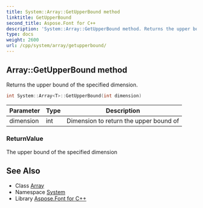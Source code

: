 ```yaml
---
title: System::Array::GetUpperBound method
linktitle: GetUpperBound
second_title: Aspose.Font for C++
description: 'System::Array::GetUpperBound method. Returns the upper bound of the specified dimension in C++.'
type: docs
weight: 2600
url: /cpp/system/array/getupperbound/
---
```

## Array::GetUpperBound method


Returns the upper bound of the specified dimension.

```cpp
int System::Array<T>::GetUpperBound(int dimension)
```


| Parameter | Type | Description |
| --- | --- | --- |
| dimension | int | Dimension to return the upper bound of |

### ReturnValue

The upper bound of the specified dimension

## See Also

* Class [Array](../)
* Namespace [System](../../)
* Library [Aspose.Font for C++](../../../)
